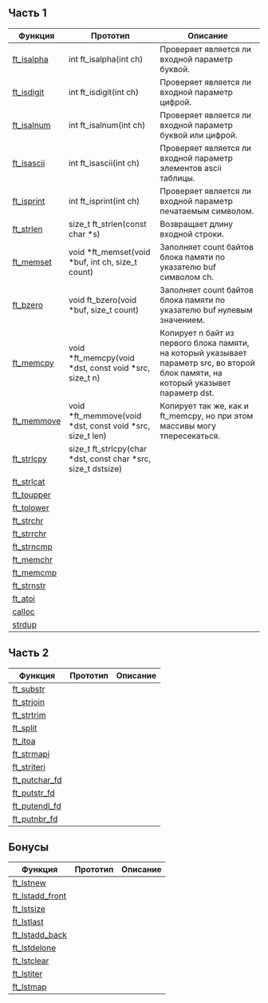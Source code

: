 ## Часть 1

| Функция                                                                                      | Прототип               | Описание                                      |
| -------------------------------------------------------------------------------------------- |----------------------- | --------------------------------------------- |
|[ft_isalpha](https://github.com/VinogradovaD/School_21/blob/main/Libft/Часть%201/ft_isalpha.c)| int	ft_isalpha(int ch)| Проверяет является ли входной параметр буквой.|
|[ft_isdigit](https://github.com/VinogradovaD/School_21/blob/main/Libft/Часть%201/ft_isdigit.c)| int	ft_isdigit(int ch)| Проверяет является ли входной параметр цифрой.|
|[ft_isalnum](https://github.com/VinogradovaD/School_21/blob/main/Libft/Часть%201/ft_isalnum.c)| int	ft_isalnum(int ch)| Проверяет является ли входной параметр буквой или цифрой.|
|[ft_isascii](https://github.com/VinogradovaD/School_21/blob/main/Libft/Часть%201/ft_isascii.c)| int	ft_isascii(int ch)| Проверяет является ли входной параметр элементов ascii таблицы.|
|[ft_isprint](https://github.com/VinogradovaD/School_21/blob/main/Libft/Часть%201/ft_isprint.c)| int	ft_isprint(int ch)| Проверяет является ли входной параметр печатаемым символом.
|[ft_strlen](https://github.com/VinogradovaD/School_21/blob/main/Libft/Часть%201/ft_strlen.c)  | size_t	ft_strlen(const char \*s)| Возвращает длину входной строки.|
|[ft_memset](https://github.com/VinogradovaD/School_21/blob/main/Libft/Часть%201/ft_memset.c)  | void	\*ft_memset(void \*buf, int ch, size_t count)| Заполняет count байтов блока памяти по указателю buf символом сh.|
|[ft_bzero](https://github.com/VinogradovaD/School_21/blob/main/Libft/Часть%201/ft_bzero.c)    | void	ft_bzero(void \*buf, size_t count) | Заполняет count байтов блока памяти по указателю buf нулевым значением.|
|[ft_memcpy](https://github.com/VinogradovaD/School_21/blob/main/Libft/Часть%201/ft_memcpy.c)  | void	\*ft_memcpy(void \*dst, const void \*src, size_t n)| Копирует n байт из первого блока памяти, на который указывает параметр src, во второй блок памяти, на который указывет параметр dst.|
|[ft_memmove](https://github.com/VinogradovaD/School_21/blob/main/Libft/Часть%201/ft_memmove.c)| void	\*ft_memmove(void \*dst, const void \*src, size_t len)| Копирует так же, как и ft_memcpy, но при этом массивы могу тпересекаться. 
|[ft_strlcpy](https://github.com/VinogradovaD/School_21/blob/main/Libft/Часть%201/ft_strlcpy.c)| size_t	ft_strlcpy(char \*dst, const char \*src, size_t dstsize)| 
|[ft_strlcat]() |
|[ft_toupper]() |
|[ft_tolower]() |
|[ft_strchr]()  |
|[ft_strrchr]() |
|[ft_strncmp]() |
|[ft_memchr]()  |
|[ft_memcmp]()  |
|[ft_strnstr]() |
|[ft_atoi]()    | 
|[calloc]()     |
|[strdup]()     |


## Часть 2

| Функция         | Прототип      | Описание      |
| --------------- |---------------|---------------|
|[ft_substr]()    |
|[ft_strjoin]()   |
|[ft_strtrim]()   |
|[ft_split]()     |
|[ft_itoa]()      |
|[ft_strmapi]()   |
|[ft_striteri]()  |
|[ft_putchar_fd]()|
|[ft_putstr_fd]() |
|[ft_putendl_fd]()|
|[ft_putnbr_fd]() |


## Бонусы

| Функция           | Прототип      | Описание      |
| ----------------- |---------------|---------------|
|[ft_lstnew]()      |
|[ft_lstadd_front]()|
|[ft_lstsize]()     |
|[ft_lstlast]()     |
|[ft_lstadd_back]() |
|[ft_lstdelone]()   |
|[ft_lstclear]()    |
|[ft_lstiter]()     |
|[ft_lstmap]()      |


